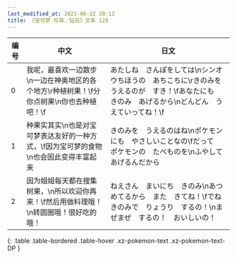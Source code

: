 ```yaml
---
last_modified_at: 2021-06-22 20:12
title: 《宝可梦 珍珠／钻石》文本 129
---
```

| 编号 | 中文 | 日文 |
| ---- | ---- | ---- |
| 0 | 我呢，最喜欢一边散步\n一边在神奥地区的各个地方\r种植树果！\f分你点树果\n你也去种植吧！\f | あたしね　さんぽをしては\nシンオウちほうの　あちこちに\rきのみを　うえるのが　すき！\fあなたにも　きのみ　あげるから\nどんどん　うえていってね！\f |
| 1 | 种果实其实\n也是对宝可梦表达友好的一种方式，\f因为宝可梦的食物\n也会因此变得丰富起来 | きのみを　うえるのはね\nポケモンにも　やさしいことなの\fだって　ポケモンの　たべものを\nふやして　あげるんだから |
| 2 | 因为姐姐每天都在搜集树果，\n所以欢迎你再来！\f然后用做料理哦！　\n转圆圈哦！很好吃的哦！ | ねえさん　まいにち　きのみ\nあつめてるから　また　きてね！\fでね　きのみで　りょうり　するの！\nまぜまぜ　するの！　おいしいの！ |
{: .table .table-bordered .table-hover .xz-pokemon-text .xz-pokemon-text-DP }